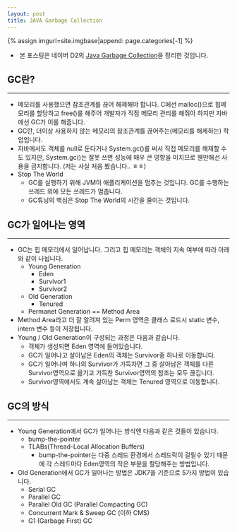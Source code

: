 ```yaml
---
layout: post
title: JAVA Garbage Collection
---
```


{% assign imgurl=site.imgbase|append: page.categories[-1] %}

- &nbsp;본 포스팅은 네이버 D2의 [Java Garbage Collection](https://d2.naver.com/helloworld/1329)을 정리한 것입니다.



## GC란?

---

- 메모리를 사용했으면 참조관계를 끊어 해제해야 합니다. C에선 malloc()으로 힙메모리를 할당하고 free()를 해주어 개발자가 직접 메모리 관리를 해줘야 하지만 자바에선 GC가 이를 해줍니다. 
- GC란, 더이상 사용하지 않는 메모리의 참조관계를 끊어주는(메모리를 해제하는) 작업입니다.
- 자바에서도 객체를 null로 둔다거나 System.gc()를 써서 직접 메모리를 해제할 수도 있지만, System.gc()는 잘못 쓰면 성능에 매우 큰 영향을 미치므로 웬만해선 사용을 금지합니다. (저는 사실 처음 봤습니다.. ㅎㅎ)
- Stop The World 
  - GC를 실행하기 위해 JVM이 애플리케이션을 멈추는 것입니다. GC를 수행하는 쓰레드 외에 모든 쓰레드가 멈춥니다.
  - GC튜닝의 핵심은 Stop The World의 시간을 줄이는 것입니다.



## GC가 일어나는 영역

---

- GC는 힙 메모리에서 일어납니다. 그리고 힙 메모리는 객체의 지속 여부에 따라 아래와 같이 나뉩니다.
  - Young Generation
    - Eden
    - Survivor1
    - Survivor2
  - Old Generation
    - Tenured
  - Permanet Generation == Method Area
- Method Area라고 더 잘 알려져 있는 Perm 영역은 클래스 로드시 static 변수, intern 변수 등이 저장됩니다.
- Young / Old Generation이 구성되는 과정은 다음과 같습니다.
  - 객체가 생성되면 Eden 영역에 들어있습니다. 
  - GC가 일어나고 살아남은 Eden의 객체는 Survivor중 하나로 이동합니다.
  -  GC가 일어나며 하나의 Survivor가 가득차면 그 중 살아남은 객체를 다른 Survivor영역으로 옮기고 가득찬 Survivor영역의 참조는 모두 끊깁니다.
  - Survivor영역에서도 계속 살아남는 객체는 Tenured 영역으로 이동합니다.



## GC의 방식

---

- Young Generation에서 GC가 일어나는 방식엔 다음과 같은 것들이 있습니다.
  - bump-the-pointer
  - TLABs(Thread-Local Allocation Buffers)
    - bump-the-pointer는 다중 스레드 환경에서 스레드락이 걸릴수 있기 때문에 각 스레드마다 Eden영역의 작은 부분을 할당해주는 방법입니다.
- Old Generation에서 GC가 일어나는 방법은 JDK7을 기준으로 5가지 방법이 있습니다.
  - Serial GC
  - Parallel GC
  - Parallel Old GC (Parallel Compacting GC)
  - Concurrent Mark & Sweep GC (이하 CMS)
  - G1 (Garbage First) GC

